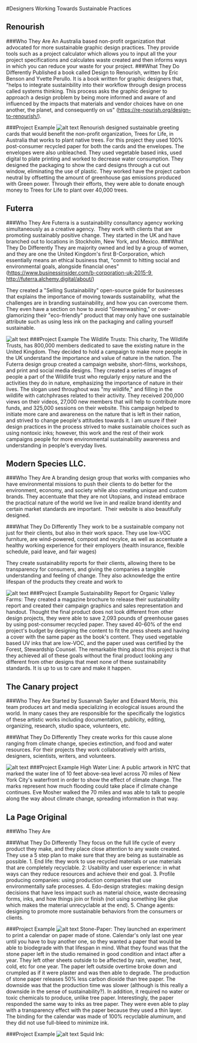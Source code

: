#Designers Working Towards Sustainable Practices

## Renourish

###Who They Are
An Australia based non-profit organization that advocated for more sustainable graphic design practices. They provide tools such as a project calculator which allows you to input all the your project specifications and calculates waste created and then informs ways in which you can reduce your waste for your project. 
###What They Do Differently
Published a book called Design to Renourish, written by Eric Benson and Yvette Perullo. It is a book written for graphic designers that, "helps to integrate sustainbility into their workflow through design process called systems thinking. This process asks the graphic designer to approach a design problem by being more informed and aware of and influenced by the impacts that materials and vendor choices have on one another, the planet, and consequently on us" (https://re-nourish.org/design-to-renourish/).

###Project Example
![alt text](imageurl)
Renourish designed sustainable greeting cards that would benefit the non-profit organization, Trees for Life, in Australia that works to plant native trees. For this project they used 100% post-consumer recycled paper for both the cards and the envelopes. The envelopes were also unbleached. They used vegetable based inks, used digital to plate printing and worked to decrease water consumption. They designed the packaging to show the card designs through a cut out window, eliminating the use of plastic. They worked have the project carbon neutral by offsetting the amount of greenhouse gas emissions produced with Green power. Through their efforts, they were able to donate enough money to Trees for Life to plant over 40,000 trees. 

## Futerra
###Who They Are
Futerra is a sustainability consultancy agency working simultaneously as a creative agency.  They work with clients that are promoting sustainably positive change. They started in the UK and have branched out to locations in Stockholm, New York, and Mexico.
###What They Do Differently
They are majority owned and led by a group of women, and they are one the United Kingdom's first B-Corporation, which essentially means an ethical business that, "commit to hitting social and environmental goals, alongside financial ones" (https://www.businessinsider.com/b-corporation-uk-2015-9 http://futerra.alchemy.digital/about/)

They created a "Selling Sustainability" open-source guide for businesses that explains the importance of moving towards sustainability,  what the challenges are in branding sustainability, and how you can overcome them. They even have a section on how to avoid "Greenwashing," or over-glamorizing their "eco-friendly" product that may only have one sustainable attribute such as using less ink on the packaging and calling yourself sustainable. 

![alt text](imageurl)
###Project Example
The Wildlife Trusts: This charity, The Wildlife Trusts, has 800,000 members dedicated to save the existing nature in the United Kingdom. They decided to hold a campaign to make more people in the UK understand the importance and value of nature in the nation. The Futerra design group created a campaign website, short-films, workshops, and print and social media designs. They created a series of images of people a part of the Wildlife trust who regularly enjoy nature and the activities they do in nature, emphasizing the importance of nature in their lives. The slogan used throughout was "my wildlife," and filling in the wildlife with catchphrases related to their activity. They received 200,000 views on their videos, 27,000 new members that will help to contribute more funds, and 325,000 sessions on their website. This campaign helped to initiate more care and awareness on the nature that is left in their nation, and strived to change people's attitudes towards it. I am unsure if their design practices in the process strived to make sustainable choices such as using nontoxic inks; however, this work and the rest of their work campaigns people for more environmental sustainability awareness and understanding in people's everyday lives. 

## Modern Species LLC.
###Who They Are
A branding design group that works with companies who have environmental missions to push their clients to do better for the environment, economy, and society while also creating unique and custom brands. They accentuate that they are not Utopians, and instead embrace the practical nature of the world we live in and realize brand identity and certain market standards are important.  Their website is also beautifully designed. 

###What They Do Differently
They work to be a sustainable company not just for their clients, but also in their work space. They use low-VOC furniture, are wind-powered, compost and recylce, as well as accentuate a healthy working experience for their employers (health insurance, flexible schedule, paid leave, and fair wages)

They create sustainability reports for their clients, allowing there to be transparency for consumers, and giving the companies a tangible understanding and feeling of change. They also acknowledge the entire lifespan of the products they create and work to 

![alt text](imageurl)
###Project Example
Sustainability Report for Organic Valley Farms: They created a magazine brochure to release their sustainability report and created their campaign graphics and sales representation and handout. Thought the final product does not look different from other design projects, they were able to save 2,093 pounds of greenhouse gases by using post-consumer recycled paper. They saved 40-60% of the end project's budget by designing the content to fit the press sheets and having a cover with the same paper as the book's content. They used vegetable based UV inks that are low-VOC, and the paper used was certified by the Forest, Stewardship Counsel. The remarkable thing about this project is that they achieved all of these goals without the final product looking any different from other designs that meet none of these sustainability standards. It is up to us to care and make it happen. 


## The Canary project

###Who They Are
Started by Susannah Sayler and Edward Morris, this team produces art and media specializing in ecological issues around the world. In many cases they are responsible for the specifically the logistics of these artistic works including documentation, publicity, editing, organizing, research, studio space, volunteers, etc.


###What They Do Differently
They create works for this cause alone ranging from climate change, species extinction, and food and water resources. For their projects they work collaboratively with artists, designers, scientists, writers, and volunteers. 


![alt text](imageurl)
###Project Example
High Water Line: A public artwork in NYC that marked the water line of 10 feet above-sea level across 70 miles of New York City's waterfront in order to show the effect of climate change. The marks represent how much flooding could take place if climate change continues. Eve Mosher walked the 70 miles and was able to talk to people along the way about climate change, spreading information in that way. 

<!-- La Page Original -->

## La Page Original

###Who They Are

###What They Do Differently
They focus on the full life cycle of every product they make, and they place close attention to any waste created. They use a 5 step plan to make sure that they are being as sustainable as possible. 1. End life: they work to use recycled materials or use materials that are completely recyclable. 2: Usability and user experience: in what ways can they reduce resources and achieve their end goal. 3. Profile producing companies: using production companies that use environmentally safe processes. 4. Edo-design strategies: making design decisions that have less impact such as material choice, waste decreasing forms, inks, and how things join or finish (not using something like glue which makes the material unrecyclable at the end). 5. Change agents: designing to promote more sustainable behaviors from the consumers or clients.


###Project Example
![alt text](imageurl)
Stone-Paper: They launched an experiment to print a calendar on paper made of stone. Calendar's only last one year until you have to buy another one, so they wanted a paper that would be able to biodegrade with that lifespan in mind. What they found was that the stone paper left in the studio remained in good condition and intact after a year. They left other sheets outside to be affected by rain, weather, heat, cold, etc for one year. The paper left outside overtime broke down and crumpled as if it were plaster and was then able to degrade. The production of stone paper releases 50% less carbon dioxide than tree paper. The downside was that the production time was slower (although is this really a downside in the sense of sustainability?). In addition, it required no water or toxic chemicals to produce, unlike tree paper. Interestingly, the paper responded the same way to inks as tree paper. They were even able to play with a transparency effect with the paper because they used a thin layer. The binding for the calendar was made of 100% recyclable aluminum, and they did not use full-bleed to minimize ink. 

###Project Example
![alt text](imageurl)
Squid Ink: 

